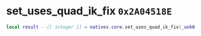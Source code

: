 # set_uses_quad_ik_fix `0x2A04518E`

```lua
local result --[[ integer ]] = natives.core.set_uses_quad_ik_fix(_unk0 --[[ integer ]])
```